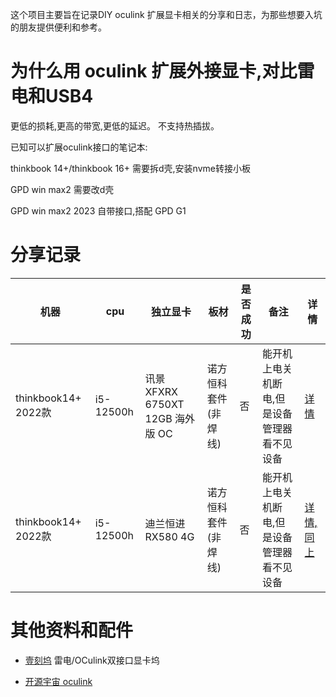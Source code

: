 这个项目主要旨在记录DIY oculink 扩展显卡相关的分享和日志，为那些想要入坑的朋友提供便利和参考。

# 为什么用 oculink 扩展外接显卡,对比雷电和USB4

更低的损耗,更高的带宽,更低的延迟。
不支持热插拔。

已知可以扩展oculink接口的笔记本:

thinkbook 14+/thinkbook 16+ 需要拆d壳,安装nvme转接小板

GPD win max2 需要改d壳

GPD win max2 2023 自带接口,搭配 GPD G1


# 分享记录

| 机器 | cpu | 独立显卡 | 板材 | 是否成功 | 备注 |详情
| - | - | - | - | - | - | - |
| thinkbook14+ 2022款 | i5-12500h | 讯景XFXRX 6750XT 12GB 海外版 OC | 诺方恒科 套件(非焊线) | 否 | 能开机上电关机断电,但是设备管理器看不见设备 | [详情](./001_thinkbook14+/readme.md) |
| thinkbook14+ 2022款 | i5-12500h | 迪兰恒进 RX580 4G | 诺方恒科 套件(非焊线) | 否 | 能开机上电关机断电,但是设备管理器看不见设备 | [详情, 同上](./001_thinkbook14+/readme.md) |

# 其他资料和配件

- [壹刻坞](https://www.1-dock.com/) 雷电/OCulink双接口显卡坞

- [开源宇宙 oculink](https://www.bilibili.com/video/BV1324y1n7Xq/)
